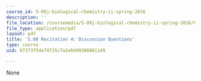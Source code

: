 ```yaml
---
course_id: 5-08j-biological-chemistry-ii-spring-2016
description: ''
file_location: /coursemedia/5-08j-biological-chemistry-ii-spring-2016/07373f5da74725c7a2ebb993860811d9_MIT5_08jS16r4_questions.pdf
file_type: application/pdf
layout: pdf
title: '5.08 Recitation 4: Discussion Questions'
type: course
uid: 07373f5da74725c7a2ebb993860811d9

---
```

None